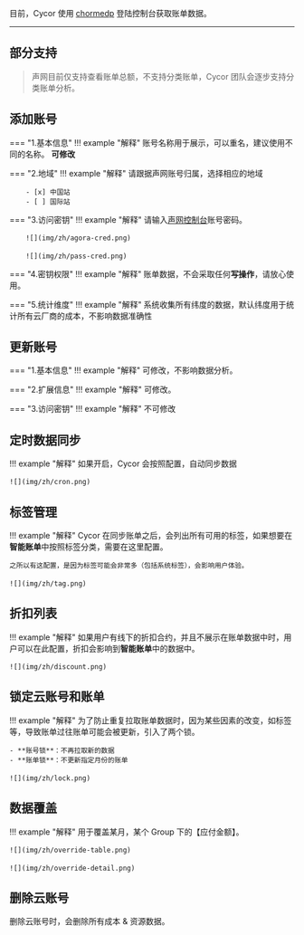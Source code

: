目前，Cycor 使用 [chormedp](https://github.com/chromedp/chromedp) 登陆控制台获取账单数据。

---

## 部分支持
> 声网目前仅支持查看账单总额，不支持分类账单，Cycor 团队会逐步支持分类账单分析。


## 添加账号
=== "1.基本信息"
    !!! example "解释"
        账号名称用于展示，可以重名，建议使用不同的名称。 **可修改**

=== "2.地域"
    !!! example "解释"
        请跟据声网账号归属，选择相应的地域

        - [x] 中国站
        - [ ] 国际站

=== "3.访问密钥"
    !!! example "解释"
        请输入[声网控制台](https://sso.shengwang.cn/cn/v5/login)账号密码。

        ![](img/zh/agora-cred.png)

        ![](img/zh/pass-cred.png)

=== "4.密钥权限"
    !!! example "解释"
        账单数据，不会采取任何**写操作**，请放心使用。

=== "5.统计维度"
    !!! example "解释"
        系统收集所有纬度的数据，默认纬度用于统计所有云厂商的成本，不影响数据准确性


## 更新账号
=== "1.基本信息"
    !!! example "解释"
        可修改，不影响数据分析。

=== "2.扩展信息"
    !!! example "解释"
        可修改。

=== "3.访问密钥"
    !!! example "解释"
        不可修改

## 定时数据同步
!!! example "解释"
    如果开启，Cycor 会按照配置，自动同步数据

    ![](img/zh/cron.png)

## 标签管理
!!! example "解释"
    Cycor 在同步账单之后，会列出所有可用的标签，如果想要在**智能账单**中按照标签分类，需要在这里配置。

    之所以有这配置，是因为标签可能会非常多（包括系统标签），会影响用户体验。

    ![](img/zh/tag.png)

## 折扣列表
!!! example "解释"
    如果用户有线下的折扣合约，并且不展示在账单数据中时，用户可以在此配置，折扣会影响到**智能账单**中的数据中。

    ![](img/zh/discount.png)

## 锁定云账号和账单
!!! example "解释"
    为了防止重复拉取账单数据时，因为某些因素的改变，如标签等，导致账单过往账单可能会被更新，引入了两个锁。

    - **账号锁**：不再拉取新的数据
    - **账单锁**：不更新指定月份的账单

    ![](img/zh/lock.png)

## 数据覆盖
!!! example "解释"
    用于覆盖某月，某个 Group 下的【应付金额】。

    ![](img/zh/override-table.png)

    ![](img/zh/override-detail.png)

## 删除云账号
删除云账号时，会删除所有成本 & 资源数据。
